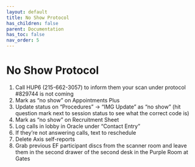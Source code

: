 ```yaml
---
layout: default
title: No Show Protocol
has_children: false
parent: Documentation
has_toc: false
nav_order: 5
---
```

# No Show Protocol

1. Call HUP6 (215-662-3057) to inform them your scan under protocol #829744 is not coming
2. Mark as “no show” on Appointments Plus
3. Update status on “Procedures” → “IMG Update” as “no show” (hit question mark next to session status to see what the correct code is)
4. Mark as “no show” on Recruitment Sheet
5. Log calls in lobby in Oracle under “Contact Entry” 
6. If they’re not answering calls, text to reschedule
7. Delete Axis self-reports 
8. Grab previous EF participant discs from the scanner room and leave them in the second drawer of the second desk in the Purple Room at Gates 
